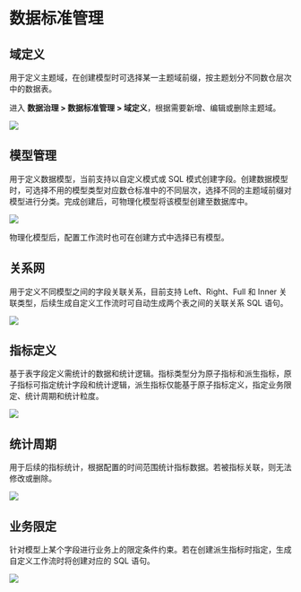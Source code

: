 # 数据标准管理

## 域定义

用于定义主题域，在创建模型时可选择某一主题域前缀，按主题划分不同数仓层次中的数据表。

进入 **数据治理 > 数据标准管理 > 域定义**，根据需要新增、编辑或删除主题域。

![](http://terminus-paas.oss-cn-hangzhou.aliyuncs.com/paas-doc/2022/02/15/5eec4292-a4b8-4a8b-b279-ce5ad363fcc0.png)

## 模型管理

用于定义数据模型，当前支持以自定义模式或 SQL 模式创建字段。创建数据模型时，可选择不用的模型类型对应数仓标准中的不同层次，选择不同的主题域前缀对模型进行分类。完成创建后，可物理化模型将该模型创建至数据库中。

![](http://terminus-paas.oss-cn-hangzhou.aliyuncs.com/paas-doc/2022/02/15/7744d11a-2a60-4d43-b553-00b6656bb79e.png)

物理化模型后，配置工作流时也可在创建方式中选择已有模型。

## 关系网

用于定义不同模型之间的字段关联关系，目前支持 Left、Right、Full 和 Inner 关联类型，后续生成自定义工作流时可自动生成两个表之间的关联关系 SQL 语句。

![](http://terminus-paas.oss-cn-hangzhou.aliyuncs.com/paas-doc/2022/02/15/e7184d3c-b6ae-479c-a531-936fe7726894.png)

## 指标定义

基于表字段定义需统计的数据和统计逻辑。指标类型分为原子指标和派生指标，原子指标可指定统计字段和统计逻辑，派生指标仅能基于原子指标定义，指定业务限定、统计周期和统计粒度。

![](http://terminus-paas.oss-cn-hangzhou.aliyuncs.com/paas-doc/2022/02/15/48beec03-72b6-4ced-bfa2-8c95f72ab3d2.png)

## 统计周期

用于后续的指标统计，根据配置的时间范围统计指标数据。若被指标关联，则无法修改或删除。

![](http://terminus-paas.oss-cn-hangzhou.aliyuncs.com/paas-doc/2022/02/15/cabb90ad-3e24-43f3-bd8b-a0ed501e8d4a.png)

## 业务限定

针对模型上某个字段进行业务上的限定条件约束。若在创建派生指标时指定，生成自定义工作流时将创建对应的 SQL 语句。

![](http://terminus-paas.oss-cn-hangzhou.aliyuncs.com/paas-doc/2022/02/15/35551110-f2c5-43da-a9ee-8e43b6be6986.png)